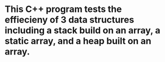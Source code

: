 # This C++ program tests the effiecieny of 3 data structures including a stack build on an array, a static array, and a heap built on an array.
